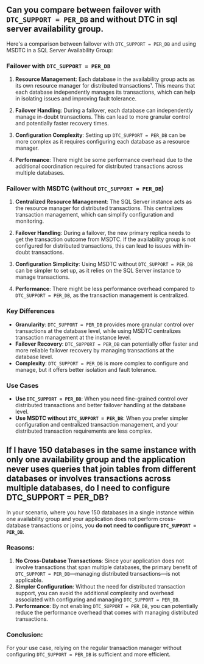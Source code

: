 ## Can you compare between failover with `DTC_SUPPORT = PER_DB` and without DTC in sql server availability group.

Here's a comparison between failover with `DTC_SUPPORT = PER_DB` and using MSDTC in a SQL Server Availability Group:

### Failover with `DTC_SUPPORT = PER_DB`

1. **Resource Management**: Each database in the availability group acts as its own resource manager for distributed transactions¹. This means that each database independently manages its transactions, which can help in isolating issues and improving fault tolerance.

2. **Failover Handling**: During a failover, each database can independently manage in-doubt transactions. This can lead to more granular control and potentially faster recovery times.

3. **Configuration Complexity**: Setting up `DTC_SUPPORT = PER_DB` can be more complex as it requires configuring each database as a resource manager.

4. **Performance**: There might be some performance overhead due to the additional coordination required for distributed transactions across multiple databases.

### Failover with MSDTC (without `DTC_SUPPORT = PER_DB`)

1. **Centralized Resource Management**: The SQL Server instance acts as the resource manager for distributed transactions. This centralizes transaction management, which can simplify configuration and monitoring.

2. **Failover Handling**: During a failover, the new primary replica needs to get the transaction outcome from MSDTC. If the availability group is not configured for distributed transactions, this can lead to issues with in-doubt transactions.

3. **Configuration Simplicity**: Using MSDTC without `DTC_SUPPORT = PER_DB` can be simpler to set up, as it relies on the SQL Server instance to manage transactions.

4. **Performance**: There might be less performance overhead compared to `DTC_SUPPORT = PER_DB`, as the transaction management is centralized.

### Key Differences

- **Granularity**: `DTC_SUPPORT = PER_DB` provides more granular control over transactions at the database level, while using MSDTC centralizes transaction management at the instance level.
- **Failover Recovery**: `DTC_SUPPORT = PER_DB` can potentially offer faster and more reliable failover recovery by managing transactions at the database level.
- **Complexity**: `DTC_SUPPORT = PER_DB` is more complex to configure and manage, but it offers better isolation and fault tolerance.

### Use Cases

- **Use `DTC_SUPPORT = PER_DB`**: When you need fine-grained control over distributed transactions and better failover handling at the database level.
- **Use MSDTC without `DTC_SUPPORT = PER_DB`**: When you prefer simpler configuration and centralized transaction management, and your distributed transaction requirements are less complex.


## If I have 150 databases in the same instance with only one availability group and the application never uses queries that join tables from different databases or involves transactions across multiple databases, do I need to configure DTC_SUPPORT = PER_DB? 

In your scenario, where you have 150 databases in a single instance within one availability group and your application does not perform cross-database transactions or joins, you **do not need to configure `DTC_SUPPORT = PER_DB`**. 

### Reasons:
1. **No Cross-Database Transactions**: Since your application does not involve transactions that span multiple databases, the primary benefit of `DTC_SUPPORT = PER_DB`—managing distributed transactions—is not applicable.
2. **Simpler Configuration**: Without the need for distributed transaction support, you can avoid the additional complexity and overhead associated with configuring and managing `DTC_SUPPORT = PER_DB`.
3. **Performance**: By not enabling `DTC_SUPPORT = PER_DB`, you can potentially reduce the performance overhead that comes with managing distributed transactions.

### Conclusion:
For your use case, relying on the regular transaction manager without configuring `DTC_SUPPORT = PER_DB` is sufficient and more efficient.
